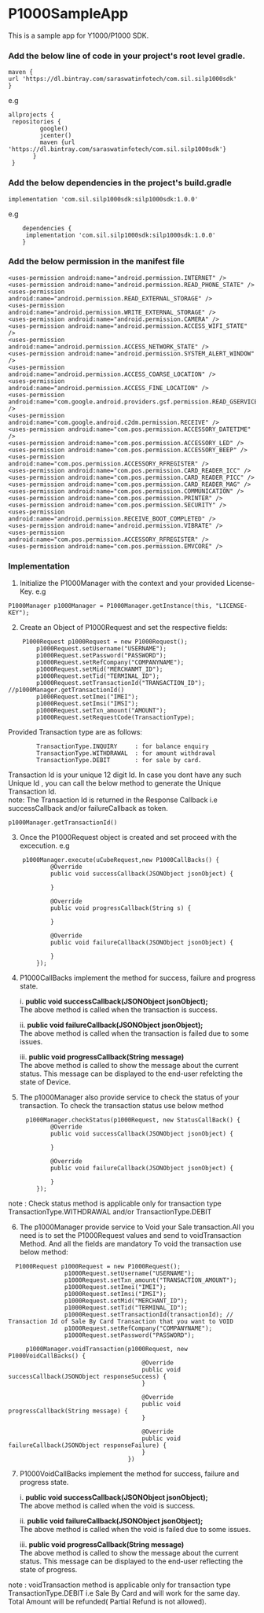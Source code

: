 # P1000SampleApp
This is a sample app for Y1000/P1000 SDK.

### Add the below line of code in your project's root level gradle.
    maven {
    url 'https://dl.bintray.com/saraswatinfotech/com.sil.silp1000sdk'
    }

 e.g 
 ```
 allprojects { 
  repositories {
          google()
          jcenter()
          maven {url 'https://dl.bintray.com/saraswatinfotech/com.sil.silp1000sdk'}
        }
  }
  ```
### Add the below dependencies in the project's build.gradle 
    implementation 'com.sil.silp1000sdk:silp1000sdk:1.0.0'
e.g
```
    dependencies {
	 implementation 'com.sil.silp1000sdk:silp1000sdk:1.0.0'
	}
 ```

### Add the below permission in the manifest file 

    <uses-permission android:name="android.permission.INTERNET" />
    <uses-permission android:name="android.permission.READ_PHONE_STATE" />
    <uses-permission android:name="android.permission.READ_EXTERNAL_STORAGE" />
    <uses-permission android:name="android.permission.WRITE_EXTERNAL_STORAGE" />
    <uses-permission android:name="android.permission.CAMERA" />
    <uses-permission android:name="android.permission.ACCESS_WIFI_STATE" />
    <uses-permission android:name="android.permission.ACCESS_NETWORK_STATE" />
    <uses-permission android:name="android.permission.SYSTEM_ALERT_WINDOW" />
    <uses-permission android:name="android.permission.ACCESS_COARSE_LOCATION" />
    <uses-permission android:name="android.permission.ACCESS_FINE_LOCATION" />
    <uses-permission android:name="com.google.android.providers.gsf.permission.READ_GSERVICES" />
    <uses-permission android:name="com.google.android.c2dm.permission.RECEIVE" />
    <uses-permission android:name="com.pos.permission.ACCESSORY_DATETIME" />
    <uses-permission android:name="com.pos.permission.ACCESSORY_LED" />
    <uses-permission android:name="com.pos.permission.ACCESSORY_BEEP" />
    <uses-permission android:name="com.pos.permission.ACCESSORY_RFREGISTER" />
    <uses-permission android:name="com.pos.permission.CARD_READER_ICC" />
    <uses-permission android:name="com.pos.permission.CARD_READER_PICC" />
    <uses-permission android:name="com.pos.permission.CARD_READER_MAG" />
    <uses-permission android:name="com.pos.permission.COMMUNICATION" />
    <uses-permission android:name="com.pos.permission.PRINTER" />
    <uses-permission android:name="com.pos.permission.SECURITY" />
    <uses-permission android:name="android.permission.RECEIVE_BOOT_COMPLETED" />
    <uses-permission android:name="android.permission.VIBRATE" />
    <uses-permission android:name="com.pos.permission.ACCESSORY_RFREGISTER" />
    <uses-permission android:name="com.pos.permission.EMVCORE" />


### Implementation
1. Initialize the P1000Manager with the context and your provided License-Key.
e.g
```
P1000Manager p1000Manager = P1000Manager.getInstance(this, "LICENSE-KEY");
```
2. Create an Object of P1000Request and set the respective fields:
```
    P1000Request p1000Request = new P1000Request();
        p1000Request.setUsername("USERNAME");
        p1000Request.setPassword("PASSWORD");
        p1000Request.setRefCompany("COMPANYNAME");
        p1000Request.setMid("MERCHANMT_ID");
        p1000Request.setTid("TERMINAL_ID");
        p1000Request.setTransactionId("TRANSACTION_ID"); //p1000Manager.getTransactionId()
        p1000Request.setImei("IMEI");
        p1000Request.setImsi("IMSI");
        p1000Request.setTxn_amount("AMOUNT");
        p1000Request.setRequestCode(TransactionType); 
```
Provided Transaction type are as follows:
```
    	TransactionType.INQUIRY 	: for balance enquiry
    	TransactionType.WITHDRAWAL	: for amount withdrawal
    	TransactionType.DEBIT		: for sale by card.
```
Transaction Id is your unique 12 digit Id. In case you dont have any such Unique Id , you can call the below method to generate the Unique Transaction Id.<br/>
note: The Transaction Id is returned in the Response Callback i.e successCallback and/or failureCallback as token.
```
p1000Manager.getTransactionId()
```
3. Once the P1000Request object is created and set proceed with the excecution.
e.g 
```
	p1000Manager.execute(uCubeRequest,new P1000CallBacks() {
            @Override
            public void successCallback(JSONObject jsonObject) {
                
            }

            @Override
            public void progressCallback(String s) {
              
            }

            @Override
            public void failureCallback(JSONObject jsonObject) {
               
            }
        });
```
4. P1000CallBacks implement the method for success, failure and progress state.
	
	i. 	**public void successCallback(JSONObject jsonObject);** <br>
			The above method is called when the transaction is success. 

 	ii. **public void failureCallback(JSONObject jsonObject);** <br>
 			The above method is called when the transaction is failed due to some issues.

 	iii. **public void progressCallback(String message)** <br>
 			The above method is called to show the message about the current status. This message can be displayed to the end-user refelcting the state of Device.

5. The p1000Manager also provide service to check the status of your transaction. To check the transaction status use below method

```
     p1000Manager.checkStatus(p1000Request, new StatusCallBack() {
            @Override
            public void successCallback(JSONObject jsonObject) {
              
            }

            @Override
            public void failureCallback(JSONObject jsonObject) {
            
            }
        });
```
note : Check status method is applicable only for transaction type TransactionType.WITHDRAWAL and/or TransactionType.DEBIT

6. The p1000Manager provide service to Void your Sale transaction.All you need is to set the P1000Request values and send to voidTransaction Method. And all the fields are mandatory
 To void the transaction use below method:

```
  P1000Request p1000Request = new P1000Request();
                p1000Request.setUsername("USERNAME");
                p1000Request.setTxn_amount("TRANSACTION_AMOUNT");
                p1000Request.setImei("IMEI");
                p1000Request.setImsi("IMSI");
                p1000Request.setMid("MERCHANT_ID");
                p1000Request.setTid("TERMINAL_ID");
                p1000Request.setTransactionId(transactionId); // Transaction Id of Sale By Card Transaction that you want to VOID
                p1000Request.setRefCompany("COMPANYNAME");
                p1000Request.setPassword("PASSWORD");

     p1000Manager.voidTransaction(p1000Request, new P1000VoidCallBacks() {
                                      @Override
                                      public void successCallback(JSONObject responseSuccess) {
                                      }

                                      @Override
                                      public void progressCallback(String message) {
                                      }

                                      @Override
                                      public void failureCallback(JSONObject responseFailure) {
                                      }
                                  })
```

7. P1000VoidCallBacks implement the method for success, failure and progress state.

	i. 	**public void successCallback(JSONObject jsonObject);** <br>
			The above method is called when the void is success.

 	ii. **public void failureCallback(JSONObject jsonObject);** <br>
 			The above method is called when the void is failed due to some issues.

 	iii. **public void progressCallback(String message)** <br>
 			The above method is called to show the message about the current status. This message can be displayed to the end-user reflecting the state of progress.

note : voidTransaction method is applicable only for transaction type TransactionType.DEBIT i.e Sale By Card and will work for the same day. Total Amount will be refunded( Partial Refund is not allowed).
